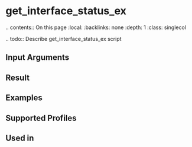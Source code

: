 

# get_interface_status_ex

.. contents:: On this page
    :local:
    :backlinks: none
    :depth: 1
    :class: singlecol

.. todo::
    Describe get_interface_status_ex script

Input Arguments
---------------

Result
------

Examples
--------

Supported Profiles
------------------

Used in
-------
